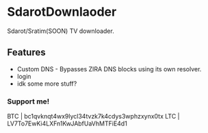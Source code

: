 # SdarotDownlaoder
 Sdarot/Sratim(SOON) TV downloader.

## Features
* Custom DNS - Bypasses ZIRA DNS blocks using its own resolver.
* login
* idk some more stuff?

### Support me!
BTC | bc1qvknqt4wx9lycl34tvzk7k4cdys3wphzxynx0tx
LTC | LV7To7EwKi4LXFn1KwJAbfUaVhMTFiE4d1
